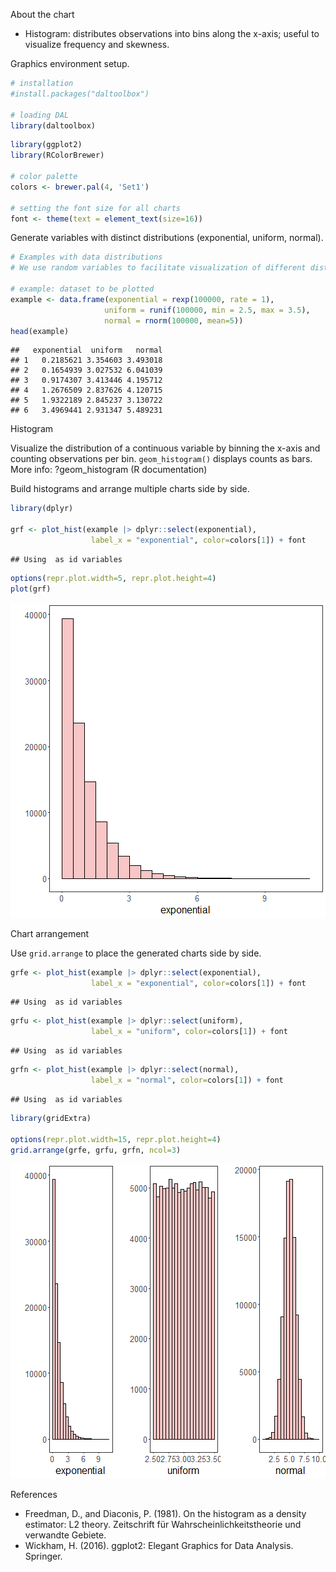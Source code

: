 About the chart
- Histogram: distributes observations into bins along the x-axis; useful to visualize frequency and skewness.

Graphics environment setup.

``` r
# installation 
#install.packages("daltoolbox")

# loading DAL
library(daltoolbox) 
```


``` r
library(ggplot2)
library(RColorBrewer)

# color palette
colors <- brewer.pal(4, 'Set1')

# setting the font size for all charts
font <- theme(text = element_text(size=16))
```

Generate variables with distinct distributions (exponential, uniform, normal).

``` r
# Examples with data distributions
# We use random variables to facilitate visualization of different distributions.

# example: dataset to be plotted  
example <- data.frame(exponential = rexp(100000, rate = 1), 
                     uniform = runif(100000, min = 2.5, max = 3.5), 
                     normal = rnorm(100000, mean=5))
head(example)
```

```
##   exponential  uniform   normal
## 1   0.2185621 3.354603 3.493018
## 2   0.1654939 3.027532 6.041039
## 3   0.9174307 3.413446 4.195712
## 4   1.2676509 2.837626 4.120715
## 5   1.9322189 2.845237 3.130722
## 6   3.4969441 2.931347 5.489231
```

Histogram

Visualize the distribution of a continuous variable by binning the x-axis and counting observations per bin. `geom_histogram()` displays counts as bars.
More info: ?geom_histogram (R documentation)

Build histograms and arrange multiple charts side by side.

``` r
library(dplyr)

grf <- plot_hist(example |> dplyr::select(exponential), 
                  label_x = "exponential", color=colors[1]) + font
```

```
## Using  as id variables
```

``` r
options(repr.plot.width=5, repr.plot.height=4)
plot(grf)
```

![plot of chunk unnamed-chunk-4](fig/grf_histogram/unnamed-chunk-4-1.png)

Chart arrangement

Use `grid.arrange` to place the generated charts side by side.


``` r
grfe <- plot_hist(example |> dplyr::select(exponential), 
                  label_x = "exponential", color=colors[1]) + font
```

```
## Using  as id variables
```

``` r
grfu <- plot_hist(example |> dplyr::select(uniform), 
                  label_x = "uniform", color=colors[1]) + font  
```

```
## Using  as id variables
```

``` r
grfn <- plot_hist(example |> dplyr::select(normal), 
                  label_x = "normal", color=colors[1]) + font 
```

```
## Using  as id variables
```


``` r
library(gridExtra)  

options(repr.plot.width=15, repr.plot.height=4)
grid.arrange(grfe, grfu, grfn, ncol=3)
```

![plot of chunk unnamed-chunk-6](fig/grf_histogram/unnamed-chunk-6-1.png)

References
- Freedman, D., and Diaconis, P. (1981). On the histogram as a density estimator: L2 theory. Zeitschrift für Wahrscheinlichkeitstheorie und verwandte Gebiete.
- Wickham, H. (2016). ggplot2: Elegant Graphics for Data Analysis. Springer.
